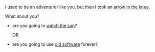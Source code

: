 I used to be an adventurer like you, but then I took an [arrow in the knee](https://www.youtube.com/watch?v=vncIBREXCwU).

What about you?

- are you going to [watch the sun](../stargazing/stargazing.md)?

	OR
- are you going to use [old software](../android/marshmallow6.0.md) forever?
